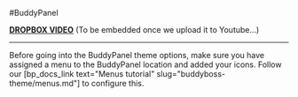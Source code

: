 #BuddyPanel

[**DROPBOX VIDEO**](https://www.dropbox.com/s/tzkc5doflvkt8n6/buddyboss-theme-options-buddypanel.mp4?raw=1)
(To be embedded once we upload it to Youtube...)

---

Before going into the BuddyPanel theme options, make sure you have assigned a menu to the BuddyPanel location and added your icons. Follow our [bp_docs_link text="Menus tutorial" slug="buddyboss-theme/menus.md"] to configure this.